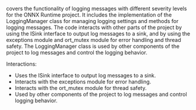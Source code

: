 covers the functionality of logging messages with different severity levels for the ONNX Runtime project. It includes the implementation of the LoggingManager class for managing logging settings and methods for logging messages. The code interacts with other parts of the project by using the ISink interface to output log messages to a sink, and by using the exceptions module and ort_mutex module for error handling and thread safety. The LoggingManager class is used by other components of the project to log messages and control the logging behavior.

Interactions:
- Uses the ISink interface to output log messages to a sink.
- Interacts with the exceptions module for error handling.
- Interacts with the ort_mutex module for thread safety.
- Used by other components of the project to log messages and control logging behavior.